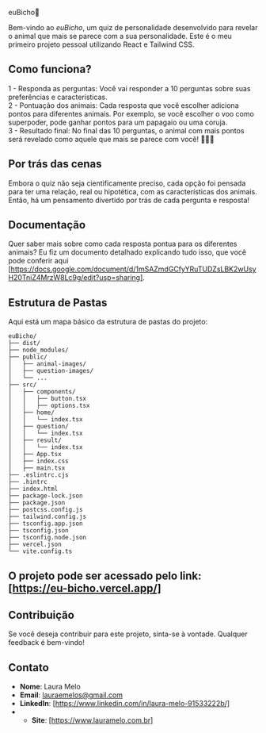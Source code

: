 euBicho🐾

Bem-vindo ao *euBicho*, um quiz de personalidade desenvolvido para revelar o animal que mais se parece com a sua personalidade. Este é o meu primeiro projeto pessoal utilizando React e Tailwind CSS.

## Como funciona?
1 - Responda as perguntas: Você vai responder a 10 perguntas sobre suas preferências e características.  
2 - Pontuação dos animais: Cada resposta que você escolher adiciona pontos para diferentes animais. Por exemplo, se você escolher o voo como superpoder, pode ganhar pontos para um papagaio ou uma coruja.  
3 - Resultado final: No final das 10 perguntas, o animal com mais pontos será revelado como aquele que mais se parece com você! 🐶🐱🦁

## Por trás das cenas
Embora o quiz não seja cientificamente preciso, cada opção foi pensada para ter uma relação, real ou hipotética, com as características dos animais. Então, há um pensamento divertido por trás de cada pergunta e resposta!

## Documentação
Quer saber mais sobre como cada resposta pontua para os diferentes animais? Eu fiz um documento detalhado explicando tudo isso, que você pode conferir aqui [https://docs.google.com/document/d/1mSAZmdGCfyYRuTUDZsLBK2wUsyH20TniZ4MrzW8Lc9g/edit?usp=sharing].

## Estrutura de Pastas
Aqui está um mapa básico da estrutura de pastas do projeto:

```
euBicho/
├── dist/
├── node_modules/
├── public/
│   ├── animal-images/
│   ├── question-images/
│   └── ...
├── src/
│   ├── components/
│   │   ├── button.tsx
│   │   ├── options.tsx
│   ├── home/
│   │   └── index.tsx
│   ├── question/
│   │   └── index.tsx
│   ├── result/
│   │   └── index.tsx
│   ├── App.tsx
│   ├── index.css
│   ├── main.tsx
├── .eslintrc.cjs
├── .hintrc
├── index.html
├── package-lock.json
├── package.json
├── postcss.config.js
├── tailwind.config.js
├── tsconfig.app.json
├── tsconfig.json
├── tsconfig.node.json
├── vercel.json
└── vite.config.ts

```

## O projeto pode ser acessado pelo link: [https://eu-bicho.vercel.app/]

## Contribuição
Se você deseja contribuir para este projeto, sinta-se à vontade. Qualquer feedback é bem-vindo!

## Contato
- **Nome**: Laura Melo
- **Email**: lauraemelos@gmail.com
- **LinkedIn**: [https://www.linkedin.com/in/laura-melo-91533222b/]
- - **Site**: [https://www.lauramelo.com.br]







